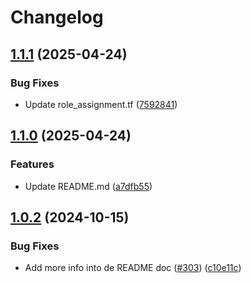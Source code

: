 # Changelog

## [1.1.1](https://github.com/prefapp/tfm/compare/azure-disks-v1.1.0...azure-disks-v1.1.1) (2025-04-24)


### Bug Fixes

* Update role_assignment.tf ([7592841](https://github.com/prefapp/tfm/commit/75928419415d74de12d2d38a602df7aa703c860e))

## [1.1.0](https://github.com/prefapp/tfm/compare/azure-disks-v1.0.2...azure-disks-v1.1.0) (2025-04-24)


### Features

* Update README.md ([a7dfb55](https://github.com/prefapp/tfm/commit/a7dfb55b83447cf3ef08d168ab756e791f322e7a))

## [1.0.2](https://github.com/prefapp/tfm/compare/azure-disks-v1.0.1...azure-disks-v1.0.2) (2024-10-15)


### Bug Fixes

* Add more info into de README doc ([#303](https://github.com/prefapp/tfm/issues/303)) ([c10e11c](https://github.com/prefapp/tfm/commit/c10e11c2ee33c53aca62755843cb292083a5bbff))
